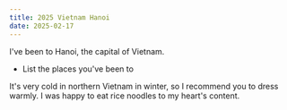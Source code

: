 ```yaml
---
title: 2025 Vietnam Hanoi
date: 2025-02-17
---
```


I've been to Hanoi, the capital of Vietnam.

<!--more-->

- List the places you've been to

It's very cold in northern Vietnam in winter, so I recommend you to dress warmly.
I was happy to eat rice noodles to my heart's content.